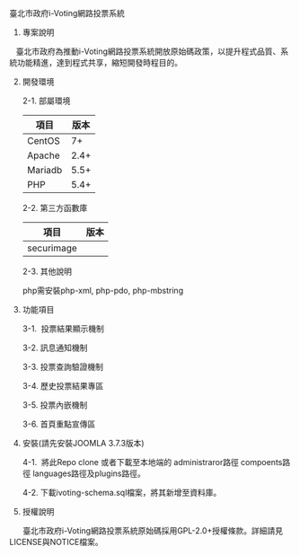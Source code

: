臺北市政府i-Voting網路投票系統

1.  專案說明

    臺北市政府為推動i-Voting網路投票系統開放原始碼政策，以提升程式品質、系統功能精進，達到程式共享，縮短開發時程目的。
    
    
2.	開發環境

	2-1.	部屬環境

	|項目|版本|
	|---|---|
	|CentOS|7+|
	|Apache|2.4+|
	|Mariadb|5.5+|
	|PHP|5.4+|


	2-2.	第三方函數庫

	|項目|版本|
	|---|---|
	|securimage||
	

  
	2-3. 其他說明
	
	php需安裝php-xml, php-pdo, php-mbstring
	
	
3.	功能項目

	3-1.  投票結果顯示機制
 
	3-2.  訊息通知機制
 
	3-3.  投票查詢驗證機制
	
	3-4.  歷史投票結果專區
 
	3-5.  投票內嵌機制  
 
	3-6.  首頁重點宣傳區
	
	
4.	安裝(請先安裝JOOMLA 3.7.3版本)
	
	4-1.  將此Repo clone 或者下載至本地端的 administraror路徑 compoents路徑 languages路徑及plugins路徑。
 
	4-2.  下載ivoting-schema.sql檔案，將其新增至資料庫。
	
	
5.	授權說明

        臺北市政府i-Voting網路投票系統原始碼採用GPL-2.0+授權條款。詳細請見LICENSE與NOTICE檔案。
